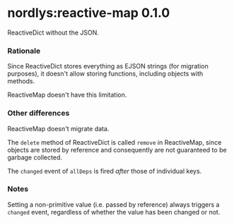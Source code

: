 nordlys:reactive-map 0.1.0
==========================

ReactiveDict without the JSON.

### Rationale

Since ReactiveDict stores everything as EJSON strings (for migration purposes), it doesn't allow storing functions, including objects with methods.

ReactiveMap doesn't have this limitation.

### Other differences

ReactiveMap doesn't migrate data.

The `delete` method of ReactiveDict is called `remove` in ReactiveMap, since objects are stored by reference and consequently are not guaranteed to be garbage collected.

The `changed` event of `allDeps` is fired *after* those of individual keys.

### Notes

Setting a non-primitive value (i.e. passed by reference) always triggers a `changed` event, regardless of whether the value has been changed or not.